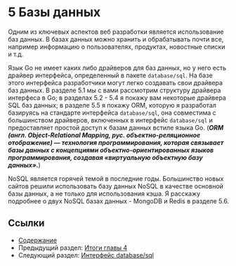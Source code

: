 ﻿# 5 Базы данных

Одним из ключевых аспектов веб разработки является использование баз данных. В базах данных можно хранить и обрабатывать почти все, например информацию о пользователях, продуктах, новостные списки и т.д.

Язык Go не имеет каких либо драйверов для баз данных, но у него есть драйвер интерфейса, определенный в пакете `database/sql`. На базе этого интерфейса разработчики могут легко создавать свои драйвера баз данных. В разделе 5.1 мы с вами рассмотрим структуру драйвера интерфеса в Go; в разделах 5.2 - 5.4 я покажу вам некоторые драйвера SQL баз данных; в разделе 5.5 я покажу ORM, которую я разработал базируясь на стандарте интерфейса `database/sql`, она совместима с большинством драйверов, включенных в интерфейс `database/sql` и предоставляет простой доступ к базам данных  встиле языка Go. (***ORM (англ. Object-Relational Mapping, рус.  объектно-реляционное отображение) — технология программирования, которая  связывает базы данных с концепциями объектно-ориентированных языков  программирования, создавая «виртуальную объектную базу данных».***)

NoSQL является горячей темой в последние годы. Большинство новых сайтов решили использовать базу данных NoSQL в качестве основной базы данных, а не только для использования кэша. Я расскажу подробнее о двух NoSQL базах данных - MongoDB и Redis в разделе 5.6.

## Ссылки

- [Содержание](preface.md)
- Предыдущий раздел: [Итоги главы 4](04.6.md)
- Следующий раздел: [Интерфейс database/sql](05.1.md)


